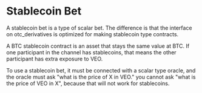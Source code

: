 Stablecoin Bet
===========

A stablecoin bet is a type of scalar bet. The difference is that the interface on otc_derivatives is optimized for making stablecoin type contracts.

A BTC stablecoin contract is an asset that stays the same value at BTC. If one participant in the channel has stablecoins, that means the other participant has extra exposure to VEO.

To use a stablecoin bet, it must be connected with a scalar type oracle, and the oracle must ask "what is the price of X in VEO." you cannot ask "what is the price of VEO in X", because that will not work for stablecoins.